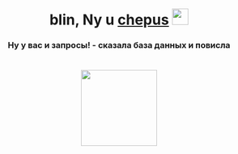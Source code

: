 <h1 align="center"> blin, Ny u <a href="https://t.me/Sagebrush_pv" target="_blank">chepus</a> 
<img src="https://media.tenor.com/QlGHnEzVNmoAAAAi/cute-heart.gif" height="32"/></h1>
<h3 align="center">Ну у вас и запросы! - сказала база данных и повисла</h3>
<h1 align="center">
<img src="https://media1.tenor.com/m/zN5C2mTeYWoAAAAC/dnce.gif" height="150"/>
</h1>
<!--
**Sagebrush09/Sagebrush09** is a ✨ _special_ ✨ repository because its `README.md` (this file) appears on your GitHub profile.

Here are some ideas to get you started:

- 🔭 I’m currently working on ...
- 🌱 I’m currently learning ...
- 👯 I’m looking to collaborate on ...
- 🤔 I’m looking for help with ...
- 💬 Ask me about ...
- 📫 How to reach me: ...
- 😄 Pronouns: ...
- ⚡ Fun fact: ...
-->
